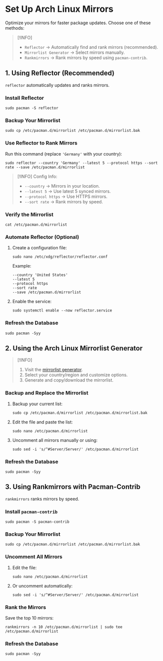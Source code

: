 # Set Up Arch Linux Mirrors

Optimize your mirrors for faster package updates. Choose one of these methods:

> [!INFO]
>
> - `Reflector` → Automatically find and rank mirrors (recommended).
> - `Mirrorlist Generator` → Select mirrors manually.
> - `Rankmirrors` → Rank mirrors by speed using `pacman-contrib`.

## 1. Using Reflector (Recommended)

`reflector` automatically updates and ranks mirrors.

### Install Reflector

```shell
sudo pacman -S reflector
```

### Backup Your Mirrorlist

```shell
sudo cp /etc/pacman.d/mirrorlist /etc/pacman.d/mirrorlist.bak
```

### Use Reflector to Rank Mirrors

Run this command (replace `'Germany'` with your country):

```shell
sudo reflector --country 'Germany' --latest 5 --protocol https --sort rate --save /etc/pacman.d/mirrorlist
```

> [!INFO] Config Info:
>
> - `--country` → Mirrors in your location.
> - `--latest 5` → Use latest 5 synced mirrors.
> - `--protocol https` → Use HTTPS mirrors.
> - `--sort rate` → Rank mirrors by speed.

### Verify the Mirrorlist

```shell
cat /etc/pacman.d/mirrorlist
```

### Automate Reflector (Optional)

1. Create a configuration file:

   ```shell
   sudo nano /etc/xdg/reflector/reflector.conf
   ```

   Example:

   ```
   --country 'United States'
   --latest 5
   --protocol https
   --sort rate
   --save /etc/pacman.d/mirrorlist
   ```

2. Enable the service:
   ```shell
   sudo systemctl enable --now reflector.service
   ```

### Refresh the Database

```shell
sudo pacman -Syy
```

## 2. Using the Arch Linux Mirrorlist Generator

> [!INFO]
>
> 1. Visit the [mirrorlist generator](https://archlinux.org/mirrorlist).
> 2. Select your country/region and customize options.
> 3. Generate and copy/download the mirrorlist.

### Backup and Replace the Mirrorlist

1. Backup your current list:
   ```shell
   sudo cp /etc/pacman.d/mirrorlist /etc/pacman.d/mirrorlist.bak
   ```
2. Edit the file and paste the list:
   ```shell
   sudo nano /etc/pacman.d/mirrorlist
   ```
3. Uncomment all mirrors manually or using:
   ```shell
   sudo sed -i 's/^#Server/Server/' /etc/pacman.d/mirrorlist
   ```

### Refresh the Database

```shell
sudo pacman -Syy
```

## 3. Using Rankmirrors with Pacman-Contrib

`rankmirrors` ranks mirrors by speed.

### Install `pacman-contrib`

```shell
sudo pacman -S pacman-contrib
```

### Backup Your Mirrorlist

```shell
sudo cp /etc/pacman.d/mirrorlist /etc/pacman.d/mirrorlist.bak
```

### Uncomment All Mirrors

1. Edit the file:
   ```shell
   sudo nano /etc/pacman.d/mirrorlist
   ```
2. Or uncomment automatically:
   ```shell
   sudo sed -i 's/^#Server/Server/' /etc/pacman.d/mirrorlist
   ```

### Rank the Mirrors

Save the top 10 mirrors:

```shell
rankmirrors -n 10 /etc/pacman.d/mirrorlist | sudo tee /etc/pacman.d/mirrorlist
```

### Refresh the Database

```shell
sudo pacman -Syy
```
